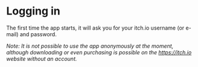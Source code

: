 
# Logging in

The first time the app starts, it will ask you for your itch.io username (or e-mail)
and password.

*Note: It is not possible to use the app anonymously at the moment, although downloading
or even purchasing is possible on the <https://itch.io> website without an account.*
